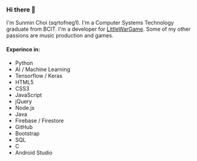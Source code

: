 ### Hi there 👋

I'm Sunmin Choi (sqrtofneg1). I'm a Computer Systems Technology graduate from BCIT. I'm a developer for [LittleWarGame](https://www.littlewargame.com/play). Some of my other passions are music production and games. 

#### Experince in:
 - Python
 - AI / Machine Learning
 - Tensorflow / Keras
 - HTML5
 - CSS3
 - JavaScript
 - jQuery 
 - Node.js	
 - Java
 - Firebase / Firestore
 - GitHub
 - Bootstrap
 - SQL
 - C
 - Android Studio
